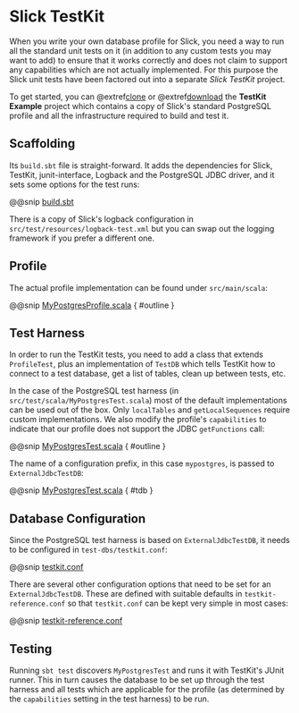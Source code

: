 Slick TestKit
=============

When you write your own database profile for Slick, you need a way to run all
the standard unit tests on it (in addition to any custom tests you may want to
add) to ensure that it works correctly and does not claim to support any
capabilities which are not actually implemented. For this purpose the Slick
unit tests have been factored out into a separate *Slick TestKit* project.

To get started, you can @extref[clone](samplerepo:slick-testkit-example) or @extref[download](samplezip:slick-testkit-example)
the **TestKit Example** project which contains a copy of Slick's standard PostgreSQL profile and all the infrastructure
required to build and test it.

Scaffolding
-----------

Its `build.sbt` file is straight-forward. It adds the dependencies for Slick, TestKit, junit-interface, Logback and
the PostgreSQL JDBC driver, and it sets some options for the test runs:

@@snip [build.sbt](../../../samples/slick-testkit-example/build.sbt)

There is a copy of Slick's logback configuration in `src/test/resources/logback-test.xml` but you can swap out the
logging framework if you prefer a different one.

Profile
-------

The actual profile implementation can be found under `src/main/scala`:

@@snip [MyPostgresProfile.scala](../../../samples/slick-testkit-example/src/main/scala/MyPostgresProfile.scala) { #outline }

Test Harness
------------

In order to run the TestKit tests, you need to add a class that extends `ProfileTest`, plus an implementation of
`TestDB` which tells TestKit how to connect to a test database, get a list of tables, clean up between
tests, etc.

In the case of the PostgreSQL test harness (in `src/test/scala/MyPostgresTest.scala`)
most of the default implementations can be used out of the box. Only `localTables` and
`getLocalSequences` require custom implementations. We also modify the profile's `capabilities`
to indicate that our profile does not support the JDBC `getFunctions` call:

@@snip [MyPostgresTest.scala](../../../samples/slick-testkit-example/src/test/scala/MyPostgresTest.scala) { #outline }

The name of a configuration prefix, in this case `mypostgres`, is passed to `ExternalJdbcTestDB`:

@@snip [MyPostgresTest.scala](../../../samples/slick-testkit-example/src/test/scala/MyPostgresTest.scala) { #tdb }

Database Configuration
----------------------

Since the PostgreSQL test harness is based on `ExternalJdbcTestDB`, it needs to be configured in
`test-dbs/testkit.conf`:

@@snip [testkit.conf](../../../samples/slick-testkit-example/test-dbs/testkit.conf)

There are several other configuration options that need to be set for an `ExternalJdbcTestDB`.
These are defined with suitable defaults in `testkit-reference.conf` so that `testkit.conf` can
be kept very simple in most cases:

@@snip [testkit-reference.conf](../../../samples/slick-testkit-example/src/test/resources/testkit-reference.conf)

Testing
-------

Running `sbt test` discovers `MyPostgresTest` and runs it with TestKit's
JUnit runner. This in turn causes the database to be set up through the test
harness and all tests which are applicable for the profile (as determined by
the `capabilities` setting in the test harness) to be run.
